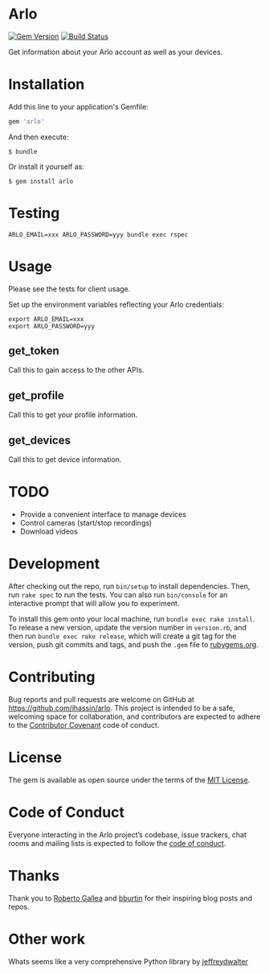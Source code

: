 # Arlo

[![Gem Version](https://badge.fury.io/rb/arlo.svg)](https://badge.fury.io/rb/arlo) [![Build Status](https://travis-ci.org/ihassin/arlo.svg?branch=master)](https://travis-ci.org/ihassin/arlo)

Get information about your Arlo account as well as your devices.

# Installation

Add this line to your application's Gemfile:

```ruby
gem 'arlo'
```

And then execute:

    $ bundle

Or install it yourself as:

    $ gem install arlo

# Testing

    ARLO_EMAIL=xxx ARLO_PASSWORD=yyy bundle exec rspec

# Usage

Please see the tests for client usage.

Set up the environment variables reflecting your Arlo credentials:

    export ARLO_EMAIL=xxx
    export ARLO_PASSWORD=yyy

## get_token

Call this to gain access to the other APIs.

## get_profile

Call this to get your profile information.

## get_devices

Call this to get device information.

# TODO

* Provide a convenient interface to manage devices
* Control cameras (start/stop recordings)
* Download videos

# Development

After checking out the repo, run `bin/setup` to install dependencies. Then, run `rake spec` to run the tests. You can also run `bin/console` for an interactive prompt that will allow you to experiment.

To install this gem onto your local machine, run `bundle exec rake install`. To release a new version, update the version number in `version.rb`, and then run `bundle exec rake release`, which will create a git tag for the version, push git commits and tags, and push the `.gem` file to [rubygems.org](https://rubygems.org).

# Contributing

Bug reports and pull requests are welcome on GitHub at https://github.com/ihassin/arlo. This project is intended to be a safe, welcoming space for collaboration, and contributors are expected to adhere to the [Contributor Covenant](http://contributor-covenant.org) code of conduct.

# License

The gem is available as open source under the terms of the [MIT License](https://opensource.org/licenses/MIT).

# Code of Conduct

Everyone interacting in the Arlo project’s codebase, issue trackers, chat rooms and mailing lists is expected to follow the [code of conduct](https://github.com/[USERNAME]/arlo/blob/master/CODE_OF_CONDUCT.md).

# Thanks

Thank you to [Roberto Gallea](http://www.robertogallea.com/blog/netgear-arlo-api) and [bburtin](https://github.com/bburtin/arlo-api) for their inspiring blog posts and repos.

# Other work

Whats seems like a very comprehensive Python library by [jeffreydwalter](https://github.com/jeffreydwalter/arlo)
